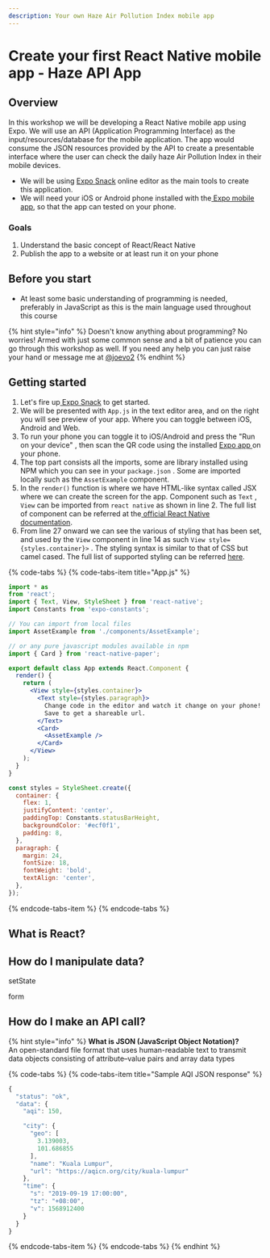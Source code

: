 ```yaml
---
description: Your own Haze Air Pollution Index mobile app
---
```


# Create your first React Native mobile app - Haze API App

## Overview

In this workshop we will be developing a React Native mobile app using Expo. We will use an API \(Application Programming Interface\) as the input/resources/database for the mobile application. The app would consume the JSON resources provided by the API to create a presentable interface where the user can check the daily haze Air Pollution Index in their mobile devices.

* We will be using [Expo Snack](http://snack.expo.io) online editor as the main tools to create this application.
* We will need your iOS or Android phone installed with the[ Expo mobile app](https://expo.io/tools#client), so that the app can tested on your phone.

### Goals 

1. Understand the basic concept of React/React Native
2. Publish the app to a website or at least run it on your phone 

## Before you start

* At least some basic understanding of programming is needed, preferably in JavaScript as this is the main language used throughout this course

{% hint style="info" %}
Doesn't know anything about programming? No worries! Armed with just some common sense and a bit of patience you can go through this workshop as well. If you need any help you can just raise your hand or message me at [@joevo2](https://twitter.com/joevo2)
{% endhint %}

## Getting started

1. Let's fire up[ Expo Snack](https://snack.expo.io/) to get started.
2. We will be presented with `App.js` in the text editor area, and on the right you will see preview of your app. Where you can toggle between iOS, Android and Web. 
3. To run your phone you can toggle it to iOS/Android and press the "Run on your device" , then scan the QR code using the installed [Expo app ](https://expo.io/tools#client)on your phone. 
4. The top part consists all the imports, some are library installed using NPM which you can see in your `package.json` . Some are imported locally such as the `AssetExample` component. 
5. In the `render()` function is where we have HTML-like syntax called JSX where we can create the screen for the app. Component such as `Text` , `View` can be imported from `react native` as shown in line 2. The full list of component can be referred at the[ official React Native documentation](https://facebook.github.io/react-native/docs/activityindicator).
6. From line 27 onward we can see the various of styling that has been set, and used by the `View` component in line 14 as such `View style={styles.container}>` . The styling syntax is similar to that of CSS but camel cased. The full list of supported styling can be referred [here](https://github.com/vhpoet/react-native-styling-cheat-sheet). 

{% code-tabs %}
{% code-tabs-item title="App.js" %}
```jsx
import * as 
from 'react';
import { Text, View, StyleSheet } from 'react-native';
import Constants from 'expo-constants';

// You can import from local files
import AssetExample from './components/AssetExample';

// or any pure javascript modules available in npm
import { Card } from 'react-native-paper';

export default class App extends React.Component {
  render() {
    return (
      <View style={styles.container}>
        <Text style={styles.paragraph}>
          Change code in the editor and watch it change on your phone! 
          Save to get a shareable url.
        </Text>
        <Card>
          <AssetExample />
        </Card>
      </View>
    );
  }
}

const styles = StyleSheet.create({
  container: {
    flex: 1,
    justifyContent: 'center',
    paddingTop: Constants.statusBarHeight,
    backgroundColor: '#ecf0f1',
    padding: 8,
  },
  paragraph: {
    margin: 24,
    fontSize: 18,
    fontWeight: 'bold',
    textAlign: 'center',
  },
});

```
{% endcode-tabs-item %}
{% endcode-tabs %}

## What is React? 

## How do I manipulate data? 

setState 

form 

## How do I make an API call? 

{% hint style="info" %}
**What is JSON \(JavaScript Object Notation\)?**  
An open-standard file format that uses human-readable text to transmit data objects consisting of attribute–value pairs and array data types

{% code-tabs %}
{% code-tabs-item title="Sample AQI JSON response" %}
```javascript
{
  "status": "ok",
  "data": {
    "aqi": 150,

    "city": {
      "geo": [
        3.139003,
        101.686855
      ],
      "name": "Kuala Lumpur",
      "url": "https://aqicn.org/city/kuala-lumpur"
    },
    "time": {
      "s": "2019-09-19 17:00:00",
      "tz": "+08:00",
      "v": 1568912400
    }
  }
}
```
{% endcode-tabs-item %}
{% endcode-tabs %}
{% endhint %}

